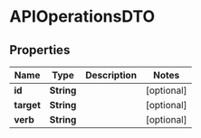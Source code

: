 

# APIOperationsDTO

## Properties

Name | Type | Description | Notes
------------ | ------------- | ------------- | -------------
**id** | **String** |  |  [optional]
**target** | **String** |  |  [optional]
**verb** | **String** |  |  [optional]



